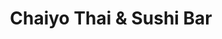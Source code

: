 ---
layout: place
title: "Chaiyo Thai & Sushi Bar"
permalink: /tennessee/knoxville/chaiyo-thai-sushi-bar.html
stateAbbr: TN
stateName: Tennessee
cityName: Knoxville
seo:
  name: "Chaiyo Thai & Sushi Bar"
  type: Restaurant
  links: http://www.chaiyosrestaurant.com/
description: "Low-key Thai eatery offering curries, noodles & stir-fries, plus a variety of specialty sushi rolls. Chaiyo Thai & Sushi Bar serves delicious sushi in Knoxville, Tennessee. Try fresh Japanese dishes for a great dining experience. Available for takeout, lunch, and dinner."
place_id: ChIJA8ZvS94XXIgRt6ENxwWib_M
photos:
  - name: >-
      places/ChIJA8ZvS94XXIgRt6ENxwWib_M/photos/AeeoHcIR7hhrctxdLHhFVjf-xOI-TVMA7J56vJKLBKmHvRYE-9Reqp9Tciau0Wud8FL-5enQy95BEEh4NSJNolNxhoHCwdiP9p0G651ScRyZ42fsfxnJwzBeul2E1QK0TLPDsEGAr1pE9fmspYR4HRPk0KTkDX2nE6w7H26ZZfgSx0nNW-CgqBypggSzLPSjCtBrauqti7YyfVsg6xH0ePx_LXHnh78INtC8YiKlOowKlS7zO0Dmq-zb6PryRhjcvhVcR_xL8cRaSVdGF2mrnKFuNQFokL8dSqzOioYpeFdQBEcpkLcw173c65kcXHnMevNH2rnZK93x2HKsr-RLjEFLtMBw8_T0oQ3uCD1BKWKtGkiuF56YmeQtzt3tpXi5-KjQqJs8VGKHp2uBnAIAUQdJK6qALeicpNhEzgGVEhjveCSqUsk
    widthPx: 1868
    heightPx: 4000
    authorAttributions:
      - displayName: Tani Lamb
        uri: https://maps.google.com/maps/contrib/104423717717048637218
        photoUri: >-
          https://lh3.googleusercontent.com/a-/ALV-UjWWqAOse1xhAVfZl2CPAzHva-jJGcppCW8v4MWsbXGR_UkYu1RUng=s100-p-k-no-mo
    flagContentUri: >-
      https://www.google.com/local/imagery/report/?cb_client=maps_api_places.places_api&image_key=!1e10!2sCIHM0ogKEICAgID5vpaH4gE&hl=en-US
    googleMapsUri: >-
      https://www.google.com/maps/place//data=!3m4!1e2!3m2!1sCIHM0ogKEICAgID5vpaH4gE!2e10!4m2!3m1!1s0x885c17de4b6fc603:0xf36fa205c70da1b7
  - name: >-
      places/ChIJA8ZvS94XXIgRt6ENxwWib_M/photos/AeeoHcKIYmGQWKUseQCeUazhAEQkV5tRWbJ4jeOv-MdTkHk8c8B2_I8HHKPg3f04I-1hO8OPPHb655s3aOB8NTjqxABkwqeNRzDsoii-csub_O7245Gg3TQlVG7Z1JOipiHHv7XlUxyFY9B72MbqNIcsFE4VyaTpNi6aklghm03InbrS_3W4ds734pwJFj7PQxUInJ7Gb6nS_rjky58IJkfZGzJcneniqsKuiV8nfr9Z1F_MsDe12Ht21rfntobEsm5OuFhxD2ckFbB9Od72wQfYme4x-qbxPg2L_bThp54qUrYadj4YpfNqUQqMIRuJU940gunIBH_8V1_XHDXSVcfRvqZmgZqUqjzaSwxLSDtywLTtkJv_MiWiZwadzBUKOjIPuxw7eUKXrILzKZYu66ytfhQJA3QQge_H325Q6Sv-9YH5SUs
    widthPx: 4800
    heightPx: 2700
    authorAttributions:
      - displayName: Justin Westerfield
        uri: https://maps.google.com/maps/contrib/105276114114680214267
        photoUri: >-
          https://lh3.googleusercontent.com/a/ACg8ocJa1TY5uazJclIlDbdWEQ9pH9y8XUW1wWsWqVUwvMLKjYGMsw=s100-p-k-no-mo
    flagContentUri: >-
      https://www.google.com/local/imagery/report/?cb_client=maps_api_places.places_api&image_key=!1e10!2sCIHM0ogKEICAgIC4obrpwAE&hl=en-US
    googleMapsUri: >-
      https://www.google.com/maps/place//data=!3m4!1e2!3m2!1sCIHM0ogKEICAgIC4obrpwAE!2e10!4m2!3m1!1s0x885c17de4b6fc603:0xf36fa205c70da1b7
  - name: >-
      places/ChIJA8ZvS94XXIgRt6ENxwWib_M/photos/AeeoHcL8SoN_gW2_0gy7Rzks1xWCXo-dd9xuJRa7j3ENp0EtmUSJH7vkedWz1HhJr8KS2ZTSb1_VPG3RdSWdMvJ7OWR5gsEOWaIkWqm5aL2WULYO_zIctgzhY3w_JtHXvNLsazRf5js2YeYB9J-o0r2HKTfXz7Y1HITU3BgvfKyY-uulVTYsHOKWL3MZhyVqS5lEBWXYBkXs9p6b2DVECfda-tNRqzoFW5kbWp_pLmBoGsRIdN8Do9nqBSR7d9n0OuExIAYP6XUY5olrJl3LLwbnve0UIgeu6hauQxRIpcaCIQM0JPI-U2zndG2UCXcr8QVeuurGs0WK7uKbptUilbU4UXtfbEHyPZpID8gx82acAoUpI_AiPdYegY4Hw06Eoyspml4MuAxy-yW0_nj5MXL8ns7r9VIR-nC1evKNrTuf8F8tEx0
    widthPx: 4000
    heightPx: 3000
    authorAttributions:
      - displayName: Ashley Potter
        uri: https://maps.google.com/maps/contrib/100349385807133627611
        photoUri: >-
          https://lh3.googleusercontent.com/a-/ALV-UjXOUR6ksQYl1bgWe5aLhq-qVPToR8_fQXSdrlOZyJGE_RgCXefJQA=s100-p-k-no-mo
    flagContentUri: >-
      https://www.google.com/local/imagery/report/?cb_client=maps_api_places.places_api&image_key=!1e10!2sCIHM0ogKEICAgMDwgLm2hQE&hl=en-US
    googleMapsUri: >-
      https://www.google.com/maps/place//data=!3m4!1e2!3m2!1sCIHM0ogKEICAgMDwgLm2hQE!2e10!4m2!3m1!1s0x885c17de4b6fc603:0xf36fa205c70da1b7
  - name: >-
      places/ChIJA8ZvS94XXIgRt6ENxwWib_M/photos/AeeoHcIpf6L3y1T07bsFonAVL76_dWYx_ftGS1_RYpFQiMcSJC7QyCZb_alacwfgDRMHOjB9r-4qqndK1pvLc8FDdAP4rKN6vWEM6fTSH1FhVGFzf3J7Fy8YJH3yfWZK-PyKb9Za7p2ZHulhJxheJwqBTU9DnG-kLTQ23do647UvVU0AM7T4Byg2eTeGTsQp_ezK4UmDoDF5aPYjlpQUAH6ilsifMYzrliN_Rt34EclCBC1W4f_YsnaZWvldLePiUBZhj3NShU8w1KWBUDjlLxTvptjlbmXkYrlE18kNV2Qw0rPtDmCMX5bQ_oud9L5AUabLaBi9xOpL56M-cIRPW__lqbigwNmuwm5rFVq1GBsQ0xolQaluVDZ0oQewoae5SoeGN2uyq8x9MR9YHYiMTL_jiNCwMfV0SgiqXZ4ktO_x4B8KDOVp
    widthPx: 4032
    heightPx: 3024
    authorAttributions:
      - displayName: Missy Norris
        uri: https://maps.google.com/maps/contrib/107028695346435895796
        photoUri: >-
          https://lh3.googleusercontent.com/a-/ALV-UjVm4lUwrqG04rMQx1j82Eq1ne7_Sb8D4kaDhmflf6ybOoVk4uA=s100-p-k-no-mo
    flagContentUri: >-
      https://www.google.com/local/imagery/report/?cb_client=maps_api_places.places_api&image_key=!1e10!2sCIHM0ogKEICAgICz_8bClAE&hl=en-US
    googleMapsUri: >-
      https://www.google.com/maps/place//data=!3m4!1e2!3m2!1sCIHM0ogKEICAgICz_8bClAE!2e10!4m2!3m1!1s0x885c17de4b6fc603:0xf36fa205c70da1b7
  - name: >-
      places/ChIJA8ZvS94XXIgRt6ENxwWib_M/photos/AeeoHcITypaRzu2wXW51dfhKdXjZEy3vU5WSb3zxfwqn59Yx0zTw_7xrRDG24GGjJZQL3o6y1ab8TxJAIEy2puSMEyRwGshKX_Uf7i0f58GH0z0aWEvmJj0ygtYnYGfs-mOP06cAo7JUx2hIfu3njbMOT7W9TCO9c7zwHzAVBEgmoLksnaUIlkZCUieMDzE3v-ir5KEYNP8zX_ptldjx10bhsPjJ0RscL8wjl-QFBa9K7m7Jd3_nZum0HjYfxQmEuf-6onk2OLV9sIpqJNbm-Lt4JdKrGjPma_HNAmCxhQ5IGk0p2bU51bzgE7RNfhkQXjONZ01BUPjhOvZcaRY8z21GQ6cOfVLMF1EpIR-oCs2luUxXy3n7C1mezGo1gxPtj-ngRXbmxkbadPq1H-Q2QNZntSfcMrNk_BRZJT11mbjrG6NX9g
    widthPx: 4000
    heightPx: 3000
    authorAttributions:
      - displayName: Patsy Harksen
        uri: https://maps.google.com/maps/contrib/107395135393733955811
        photoUri: >-
          https://lh3.googleusercontent.com/a-/ALV-UjVNy9gQ4aTZZ9jpzavLjBAcsHZMpjlAzfHP-jBmooN3QrsDkd7z=s100-p-k-no-mo
    flagContentUri: >-
      https://www.google.com/local/imagery/report/?cb_client=maps_api_places.places_api&image_key=!1e10!2sCIHM0ogKEICAgID_gqHpLw&hl=en-US
    googleMapsUri: >-
      https://www.google.com/maps/place//data=!3m4!1e2!3m2!1sCIHM0ogKEICAgID_gqHpLw!2e10!4m2!3m1!1s0x885c17de4b6fc603:0xf36fa205c70da1b7
  - name: >-
      places/ChIJA8ZvS94XXIgRt6ENxwWib_M/photos/AeeoHcKIZh1mDAFuoTzufOBP7ohX3oeEe72HgJpy97b3RjBOgAWqctqy0trA0EwSWrgsQ5sEWzXE9ZpNtxZg7Cxoy_qb-LI711nskJmYPIK8rIwY-7bXesfLuWLdzKiQvKBy4fYcxD0La4L7ZjgDbOfkuLDPLmX_t3CD_hcKf1--3KY5dS45XOrm_PWHt2X7XrGgmIEXvcp-zGewkdXQ2rR3jfrVeUWjFTONXe6dP67QsfkyuWdp7LaLyJf_EbICc0tWVcp_jgnI1xzEmqysYaePJI2VQNjxPznc1HqphNwqvEPb49Xt9-JN39lQ4BQlUknEXpbqHRim5OBFsmzAWRL2lE4S8_5rcFfv8Wauel_pdvjCKPMjl31OBa2QKTi0ADSLmzgOb1QH5WWTMxZ8SdKkFcWpMj_SI18fnE67gV3GcrTVrw
    widthPx: 3024
    heightPx: 4032
    authorAttributions:
      - displayName: Lee Harris
        uri: https://maps.google.com/maps/contrib/109230030012798077363
        photoUri: >-
          https://lh3.googleusercontent.com/a/ACg8ocIBg2LoHHN5TXVcLcCZ8wy82LQECK-VGOLBsQLdKAQRBwmstw=s100-p-k-no-mo
    flagContentUri: >-
      https://www.google.com/local/imagery/report/?cb_client=maps_api_places.places_api&image_key=!1e10!2sCIHM0ogKEICAgIC2wZeBEQ&hl=en-US
    googleMapsUri: >-
      https://www.google.com/maps/place//data=!3m4!1e2!3m2!1sCIHM0ogKEICAgIC2wZeBEQ!2e10!4m2!3m1!1s0x885c17de4b6fc603:0xf36fa205c70da1b7
  - name: >-
      places/ChIJA8ZvS94XXIgRt6ENxwWib_M/photos/AeeoHcIKpgGqWlZF_DbiSo8oogU-vlVXxSJpcsKJ-yHb-W_13LYjCbf2IT5m7y6A_ZzCf4rMQoFazArjMpu1_oQAbHl9GKUmAqRAnvgQE0leAueSuGgAZ0_GjZsJJkQ9OkpJuSjDqARn3crd2Ndbw4KhfqXghCdUrKLBpM9Aj-FSyNxRnE1k5iEmDn7DiWJ87oxGHw9KhI1uYFVFh-1EgLaqKfPVT6MOztggmaCGd4f3NoO1ueHP4l6u2VP42BxLTNzOTle4ccUYfbkQZSKoi8be1nGfF661YQGX9zlbMciEViy0qf1qZ1y2Qknq4mlffH2_w6ixW4LqxJ8E8NQ7NQIFa935kp0Gs6hVxVoc1Rvh5-jAlTosIPXdo_eXCrqLt4Xvyjn8VxopLDbqjd3_n-xQkFFeiNNRbGuokEsW4AdDbZjtblQ
    widthPx: 4032
    heightPx: 3024
    authorAttributions:
      - displayName: Missy Norris
        uri: https://maps.google.com/maps/contrib/107028695346435895796
        photoUri: >-
          https://lh3.googleusercontent.com/a-/ALV-UjVm4lUwrqG04rMQx1j82Eq1ne7_Sb8D4kaDhmflf6ybOoVk4uA=s100-p-k-no-mo
    flagContentUri: >-
      https://www.google.com/local/imagery/report/?cb_client=maps_api_places.places_api&image_key=!1e10!2sCIHM0ogKEICAgICz_8bC1AE&hl=en-US
    googleMapsUri: >-
      https://www.google.com/maps/place//data=!3m4!1e2!3m2!1sCIHM0ogKEICAgICz_8bC1AE!2e10!4m2!3m1!1s0x885c17de4b6fc603:0xf36fa205c70da1b7
  - name: >-
      places/ChIJA8ZvS94XXIgRt6ENxwWib_M/photos/AeeoHcKPjFVaOkINjnoV4Fs1UlFnklmyMO4Y4QYWZe6iDWGLHoWD-wJhiJRUxaCsnF9FD5KOUnsFeQLiGjXX_Ps9945C9QxS_BACO6Hfzi-YpLuF9znL1rOPCrjLedmKMnqASn7eSy9oAVAp7owe0KsWCDJOhc9bPQd2PmHMXLzfTR4_41C7gl3e8nYN0oQBN1up7fez_yilVtfwoI6reKy86aMwcFUPNiDnlSzezleyJXF2FNUcPvHwngIEtwBjsP0WSWZoGEtzfozEkaEhcovVpNYt6Fbl7I-HvL1WwdVUD8nHJ5CoS0J-2IKsAO3k35JdchEDuVx_cd_tEQ9mi0gewIGQIIxpnJHUCsAkJOd_4v-7BcO00DP5YExAu1j2csTucHmpfQmLJwgepDE2A54R7QAYsBiFB1ysLAPytGRQPCtW0w
    widthPx: 3468
    heightPx: 3655
    authorAttributions:
      - displayName: Quinn Langtimm
        uri: https://maps.google.com/maps/contrib/104844655180619521914
        photoUri: >-
          https://lh3.googleusercontent.com/a-/ALV-UjXXfnGlwfJFE1Z-0dpFIGE8RjykGFQA_f18SSRKlEUOp-eN_ISy=s100-p-k-no-mo
    flagContentUri: >-
      https://www.google.com/local/imagery/report/?cb_client=maps_api_places.places_api&image_key=!1e10!2sCIHM0ogKEICAgICj3KWKUg&hl=en-US
    googleMapsUri: >-
      https://www.google.com/maps/place//data=!3m4!1e2!3m2!1sCIHM0ogKEICAgICj3KWKUg!2e10!4m2!3m1!1s0x885c17de4b6fc603:0xf36fa205c70da1b7
  - name: >-
      places/ChIJA8ZvS94XXIgRt6ENxwWib_M/photos/AeeoHcKIv1YpJxeuIovAVf1yr_E0xUKx9p_lcBgTrKDnk4mT1HvgTmaWIrp5zVWNnzCGICt6g3RJYJ9-XD5PUp6uKWfQIakJ9U-gSDVrim0BenSMYK6VAhbCnFvLqWhXtsw2i2usAc3Ez8KeWPz-xbQid9Nbm_GWpXSY4xxIeK9BLVeDb0wwaYjE4oL4kIGFUAERozye1WcfiQlhTF8mz--DdOvo16upOKb5_L9ZG6K6mikB-2MoPTZyl5jTh4M6yigM-jH6f5KRk35EhmwrpPWP_tf76nondJEcs-QmMqTYoFkOjFndMKufZU39hTzmq17o9FcrNuZ94VYGvCHwXbBW_VnR4hmKtoGH0I2RTOqnPjrmb6b0sp5FBKWF__V8h0Atgol0rcwRt2-p8Zg4syf8fFaEBFboZ6qXCTA6vuGF7xDPSQFa
    widthPx: 3998
    heightPx: 2326
    authorAttributions:
      - displayName: Patsy Harksen
        uri: https://maps.google.com/maps/contrib/107395135393733955811
        photoUri: >-
          https://lh3.googleusercontent.com/a-/ALV-UjVNy9gQ4aTZZ9jpzavLjBAcsHZMpjlAzfHP-jBmooN3QrsDkd7z=s100-p-k-no-mo
    flagContentUri: >-
      https://www.google.com/local/imagery/report/?cb_client=maps_api_places.places_api&image_key=!1e10!2sCIHM0ogKEICAgID_gqHpzwE&hl=en-US
    googleMapsUri: >-
      https://www.google.com/maps/place//data=!3m4!1e2!3m2!1sCIHM0ogKEICAgID_gqHpzwE!2e10!4m2!3m1!1s0x885c17de4b6fc603:0xf36fa205c70da1b7
  - name: >-
      places/ChIJA8ZvS94XXIgRt6ENxwWib_M/photos/AeeoHcIkKLkPI6gUyOrAgaUKRp8nX68eXHzm7YpQpBWvQjF4vwJAVxkDBeTyxMpX6YAgAetqUoxEtDcIPo5UDBkBM5ivA7DrWFAoSEO0oJUYTy-sAELJEJBMY-pPJ0_eFLbSrLHI4r2uADEtyP3IpbnnIe4cIgcM0wRJZdpWwYfGFAzYlMwraTzwn0hJJrtJaUXArp6BbM9hOmJluLQqF-1j6SK-K8GBGbTF2YX0RPh_fpXfEcUj-Kw5z4WI-kRDGbmwaEAhk6pbfRgbUoaFoUpwQepRGWEzom74Fov3jdAu1J655Krcf8Ex532L4r_iVu9L-S9gNNSIIn2y-rjnblgzAuHjPyohKldGaYiuGgcEIulRsc67TKLlxtqrqTGb2BkoKnPdOi7ICjqU1vEoMwJbBxH7aXH3R1DyOxei-LI5RkRGEQ
    widthPx: 4000
    heightPx: 3000
    authorAttributions:
      - displayName: Shuo Li
        uri: https://maps.google.com/maps/contrib/102868541831675598998
        photoUri: >-
          https://lh3.googleusercontent.com/a/ACg8ocJl7299RTjOrgVb6MwHdqd71eX2AWfvoeFS9JngcYPG2HZtwg=s100-p-k-no-mo
    flagContentUri: >-
      https://www.google.com/local/imagery/report/?cb_client=maps_api_places.places_api&image_key=!1e10!2sCIHM0ogKEICAgICzor2-LA&hl=en-US
    googleMapsUri: >-
      https://www.google.com/maps/place//data=!3m4!1e2!3m2!1sCIHM0ogKEICAgICzor2-LA!2e10!4m2!3m1!1s0x885c17de4b6fc603:0xf36fa205c70da1b7
address: 601 James Agee St, Knoxville, TN 37916, USA
street: 601 James Agee St
city: Knoxville
state: TN
zip: '37916'
country: USA
neighborhood: Fort Sanders
latitude: '35.959538'
longitude: '-83.929348'
accessibility_options:
  wheelchairAccessibleParking: true
  wheelchairAccessibleEntrance: true
  wheelchairAccessibleRestroom: true
  wheelchairAccessibleSeating: true
business_status: OPERATIONAL
name: Chaiyo Thai & Sushi Bar
google_maps_links:
  directionsUri: >-
    https://www.google.com/maps/dir//''/data=!4m7!4m6!1m1!4e2!1m2!1m1!1s0x885c17de4b6fc603:0xf36fa205c70da1b7!3e0
  placeUri: https://maps.google.com/?cid=17541417219329466807
  writeAReviewUri: >-
    https://www.google.com/maps/place//data=!4m3!3m2!1s0x885c17de4b6fc603:0xf36fa205c70da1b7!12e1
  reviewsUri: >-
    https://www.google.com/maps/place//data=!4m4!3m3!1s0x885c17de4b6fc603:0xf36fa205c70da1b7!9m1!1b1
  photosUri: >-
    https://www.google.com/maps/place//data=!4m3!3m2!1s0x885c17de4b6fc603:0xf36fa205c70da1b7!10e5
primary_type: Thai Restaurant
opening_hours:
  regular: null
  current: null
secondary_opening_hours:
  regular:
    weekdayDescriptions: null
    type: null
  current:
    weekdayDescriptions: null
    type: null
phone: (865) 249-8081
price_level: PRICE_LEVEL_MODERATE
price_range: $10 &ndash; $20
rating: '4.5'
rating_count: 898
website: http://www.chaiyosrestaurant.com/
reviews:
  - name: >-
      places/ChIJA8ZvS94XXIgRt6ENxwWib_M/reviews/ChZDSUhNMG9nS0VJQ0FnTUNJN19USUlnEAE
    relativePublishTimeDescription: a week ago
    rating: 5
    text:
      text: >-
        Just incredible Asian flavors!!! ❤️‍🔥

        My husband and I liked and enjoyed the food, my roll, and soup
        incredible yummy!!!!! also the place! So clean! Which is so important
        for us.

        We are going to come back to try more of their Asian varieties, a lot to
        discover and enjoy 💫😋💛

        Don't think too much and go! 🤩
      languageCode: en
    originalText:
      text: >-
        Just incredible Asian flavors!!! ❤️‍🔥

        My husband and I liked and enjoyed the food, my roll, and soup
        incredible yummy!!!!! also the place! So clean! Which is so important
        for us.

        We are going to come back to try more of their Asian varieties, a lot to
        discover and enjoy 💫😋💛

        Don't think too much and go! 🤩
      languageCode: en
    authorAttribution:
      displayName: Yorlette Brea
      uri: https://www.google.com/maps/contrib/112711768010511501118/reviews
      photoUri: >-
        https://lh3.googleusercontent.com/a-/ALV-UjVwu_zBqW_SNAGVB6h4JvuwS0MlKPuuBqFbcsFnAI4mmCq0VKAQxQ=s128-c0x00000000-cc-rp-mo-ba3
    publishTime: '2025-04-05T17:03:56.955795Z'
    flagContentUri: >-
      https://www.google.com/local/review/rap/report?postId=ChZDSUhNMG9nS0VJQ0FnTUNJN19USUlnEAE&d=17924085&t=1
    googleMapsUri: >-
      https://www.google.com/maps/reviews/data=!4m6!14m5!1m4!2m3!1sChZDSUhNMG9nS0VJQ0FnTUNJN19USUlnEAE!2m1!1s0x885c17de4b6fc603:0xf36fa205c70da1b7
  - name: >-
      places/ChIJA8ZvS94XXIgRt6ENxwWib_M/reviews/ChZDSUhNMG9nS0VJQ0FnTUNBcnBfamNnEAE
    relativePublishTimeDescription: 2 months ago
    rating: 4
    text:
      text: >-
        Place was slammed but they got people through quickly. Drunken noodles
        and chicken teriyaki was very good. Steamed dumplings were gummy, but
        the filling was good.
      languageCode: en
    originalText:
      text: >-
        Place was slammed but they got people through quickly. Drunken noodles
        and chicken teriyaki was very good. Steamed dumplings were gummy, but
        the filling was good.
      languageCode: en
    authorAttribution:
      displayName: J M
      uri: https://www.google.com/maps/contrib/100125708786924563398/reviews
      photoUri: >-
        https://lh3.googleusercontent.com/a/ACg8ocIsSInBUYv5LkrERiyPJXhRNFzrUzHDStJdLdwTAG2mM_0NCg=s128-c0x00000000-cc-rp-mo-ba4
    publishTime: '2025-02-01T01:22:36.826061Z'
    flagContentUri: >-
      https://www.google.com/local/review/rap/report?postId=ChZDSUhNMG9nS0VJQ0FnTUNBcnBfamNnEAE&d=17924085&t=1
    googleMapsUri: >-
      https://www.google.com/maps/reviews/data=!4m6!14m5!1m4!2m3!1sChZDSUhNMG9nS0VJQ0FnTUNBcnBfamNnEAE!2m1!1s0x885c17de4b6fc603:0xf36fa205c70da1b7
  - name: >-
      places/ChIJA8ZvS94XXIgRt6ENxwWib_M/reviews/ChdDSUhNMG9nS0VJQ0FnSURydXB5cG53RRAB
    relativePublishTimeDescription: 9 months ago
    rating: 4
    text:
      text: >-
        Chaiyo's wasn't the absolute best food I've had in my life, but I still
        had a great time here and would recommend it to other people.


        I came in with pretty low expectations, as the Asian food scene in
        Knoxville isn't great. The restaurant was quite empty for a Friday
        evening, but it is the summer.


        Ordered the drunken noodles, chicken satay, and a couple of dishes that
        I don't remember off the top of my head. In general, the food was good,
        and I especially liked the drunken noodles.


        Good spot! Also, it's very affordable.
      languageCode: en
    originalText:
      text: >-
        Chaiyo's wasn't the absolute best food I've had in my life, but I still
        had a great time here and would recommend it to other people.


        I came in with pretty low expectations, as the Asian food scene in
        Knoxville isn't great. The restaurant was quite empty for a Friday
        evening, but it is the summer.


        Ordered the drunken noodles, chicken satay, and a couple of dishes that
        I don't remember off the top of my head. In general, the food was good,
        and I especially liked the drunken noodles.


        Good spot! Also, it's very affordable.
      languageCode: en
    authorAttribution:
      displayName: Billy Tu
      uri: https://www.google.com/maps/contrib/106172305016964532463/reviews
      photoUri: >-
        https://lh3.googleusercontent.com/a-/ALV-UjXnjwjcLsTMKYXQucoSJcoCFT6Zy-7fzHIOEv85KFpzeKrx6GAw=s128-c0x00000000-cc-rp-mo-ba5
    publishTime: '2024-07-17T00:53:03.257490Z'
    flagContentUri: >-
      https://www.google.com/local/review/rap/report?postId=ChdDSUhNMG9nS0VJQ0FnSURydXB5cG53RRAB&d=17924085&t=1
    googleMapsUri: >-
      https://www.google.com/maps/reviews/data=!4m6!14m5!1m4!2m3!1sChdDSUhNMG9nS0VJQ0FnSURydXB5cG53RRAB!2m1!1s0x885c17de4b6fc603:0xf36fa205c70da1b7
  - name: >-
      places/ChIJA8ZvS94XXIgRt6ENxwWib_M/reviews/ChZDSUhNMG9nS0VJQ0FnTUR3Z0xtMmVREAE
    relativePublishTimeDescription: 3 weeks ago
    rating: 5
    text:
      text: >-
        Very quick to bring our food and it was so good! The restaurant itself
        is a little small, so we had to wait a minute for a table, but not too
        long.
      languageCode: en
    originalText:
      text: >-
        Very quick to bring our food and it was so good! The restaurant itself
        is a little small, so we had to wait a minute for a table, but not too
        long.
      languageCode: en
    authorAttribution:
      displayName: Ashley Potter
      uri: https://www.google.com/maps/contrib/100349385807133627611/reviews
      photoUri: >-
        https://lh3.googleusercontent.com/a-/ALV-UjXOUR6ksQYl1bgWe5aLhq-qVPToR8_fQXSdrlOZyJGE_RgCXefJQA=s128-c0x00000000-cc-rp-mo
    publishTime: '2025-03-22T13:04:51.201152Z'
    flagContentUri: >-
      https://www.google.com/local/review/rap/report?postId=ChZDSUhNMG9nS0VJQ0FnTUR3Z0xtMmVREAE&d=17924085&t=1
    googleMapsUri: >-
      https://www.google.com/maps/reviews/data=!4m6!14m5!1m4!2m3!1sChZDSUhNMG9nS0VJQ0FnTUR3Z0xtMmVREAE!2m1!1s0x885c17de4b6fc603:0xf36fa205c70da1b7
  - name: >-
      places/ChIJA8ZvS94XXIgRt6ENxwWib_M/reviews/ChZDSUhNMG9nS0VJQ0FnSURMeVlPbGN3EAE
    relativePublishTimeDescription: 9 months ago
    rating: 5
    text:
      text: >-
        Really good food for the price.   Beware of the heat 🥵... a 3 spicy
        level is actually pretty spicy.   The sushi was very fresh and generous
        portions.  The drunken noodles were excellent and well flavored.   Will
        certainly return
      languageCode: en
    originalText:
      text: >-
        Really good food for the price.   Beware of the heat 🥵... a 3 spicy
        level is actually pretty spicy.   The sushi was very fresh and generous
        portions.  The drunken noodles were excellent and well flavored.   Will
        certainly return
      languageCode: en
    authorAttribution:
      displayName: Bubba
      uri: https://www.google.com/maps/contrib/110913082596492209577/reviews
      photoUri: >-
        https://lh3.googleusercontent.com/a/ACg8ocIENuIYGSvPWTbkEgeeM9VSuIvLz9JwEFw9W-ZUC-8ugilYjw=s128-c0x00000000-cc-rp-mo-ba5
    publishTime: '2024-06-28T17:31:24.655130Z'
    flagContentUri: >-
      https://www.google.com/local/review/rap/report?postId=ChZDSUhNMG9nS0VJQ0FnSURMeVlPbGN3EAE&d=17924085&t=1
    googleMapsUri: >-
      https://www.google.com/maps/reviews/data=!4m6!14m5!1m4!2m3!1sChZDSUhNMG9nS0VJQ0FnSURMeVlPbGN3EAE!2m1!1s0x885c17de4b6fc603:0xf36fa205c70da1b7
parking_options:
  paidParkingLot: true
  freeStreetParking: true
  paidStreetParking: true
  valetParking: false
payment_options:
  acceptsCreditCards: true
  acceptsDebitCards: true
  acceptsCashOnly: false
  acceptsNfc: true
allow_dogs: null
curbside_pickup: null
delivery: null
dine_in: true
good_for_children: true
good_for_groups: true
good_for_sports: false
live_music: false
menu_for_children: false
outdoor_seating: false
reservable: true
restroom: true
serves_beer: false
serves_breakfast: false
serves_brunch: false
serves_cocktails: false
serves_coffee: true
serves_dinner: true
serves_dessert: true
serves_lunch: true
serves_vegetarian_food: true
serves_wine: false
takeout: true
summary: >-
  Low-key Thai eatery offering curries, noodles & stir-fries, plus a variety of
  specialty sushi rolls.

---